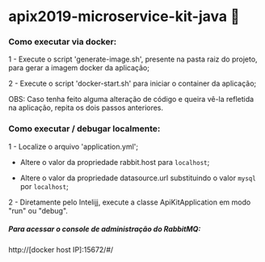 # apix2019-microservice-kit-java :tshirt:

### Como executar via docker:

1 - Execute o script 'generate-image.sh', presente na pasta raiz do projeto, para gerar a imagem docker da aplicação;

2 - Execute o script 'docker-start.sh' para iniciar o container da aplicação;

OBS: Caso tenha feito alguma alteração de código e queira vê-la refletida na aplicação, repita os dois passos anteriores.  

### Como executar / debugar localmente:

1 - Localize o arquivo 'application.yml';

  - Altere o valor da propriedade rabbit.host para `localhost`;

  - Altere o valor da propriedade datasource.url substituindo o valor `mysql` por `localhost`;
  
2 - Diretamente pelo Intelijj, execute a classe ApiKitApplication em modo "run" ou "debug".

##### Para acessar o console de administração do RabbitMQ:
http://[docker host IP]:15672/#/


